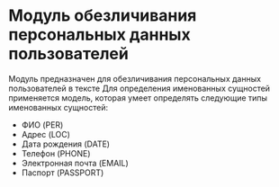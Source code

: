 # Модуль обезличивания персональных данных пользователей

Модуль предназначен для обезличивания персональных данных пользователей в тексте
Для определения именованных сущностей применяется модель, которая умеет определять следующие типы именованных сущностей: 

* ФИО (PER)
* Адрес (LOC)
* Дата рождения (DATE)
* Телефон (PHONE)
* Электронная почта (EMAIL)
* Паспорт (PASSPORT)
